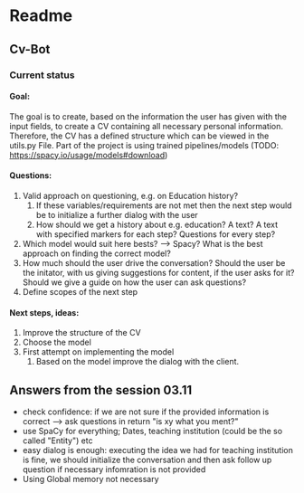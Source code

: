 # Readme
## Cv-Bot

### Current status
#### Goal:

The goal is to create, based on the information the user has given with the input fields, to create a CV containing all 
necessary personal information. Therefore, the CV has a defined structure which can be viewed in the utils.py File.
Part of the project is using trained pipelines/models (TODO: https://spacy.io/usage/models#download)

#### Questions: 
1. Valid approach on questioning, e.g. on Education history? 
   1. If these variables/requirements are not met then the next step would be to initialize a further dialog with the user
   2. How should we get a history about e.g. education? A text? A text with specified markers for each step? Questions for every step?
2. Which model would suit here bests? --> Spacy? What is the best approach on finding the correct model?
3. How much should the user drive the conversation? Should the user be the initator, with us giving suggestions for content, if the user asks for it? Should we give a guide on how the user can ask questions? 
4. Define scopes of the next step 

#### Next steps, ideas: 
1. Improve the structure of the CV 
2. Choose the model 
3. First attempt on implementing the model 
   1. Based on the model improve the dialog with the client.

## Answers from the session 03.11 
- check confidence: if we are not sure if the provided information is correct --> ask questions in return "is xy what you ment?"
- use SpaCy for everything; Dates, teaching institution (could be the so called "Entity") etc  
- easy dialog is enough: executing the idea we had for teaching institution is fine, we should initialize the conversation and then ask follow up question if necessary infomration is not provided 
- Using Global memory not necessary 


